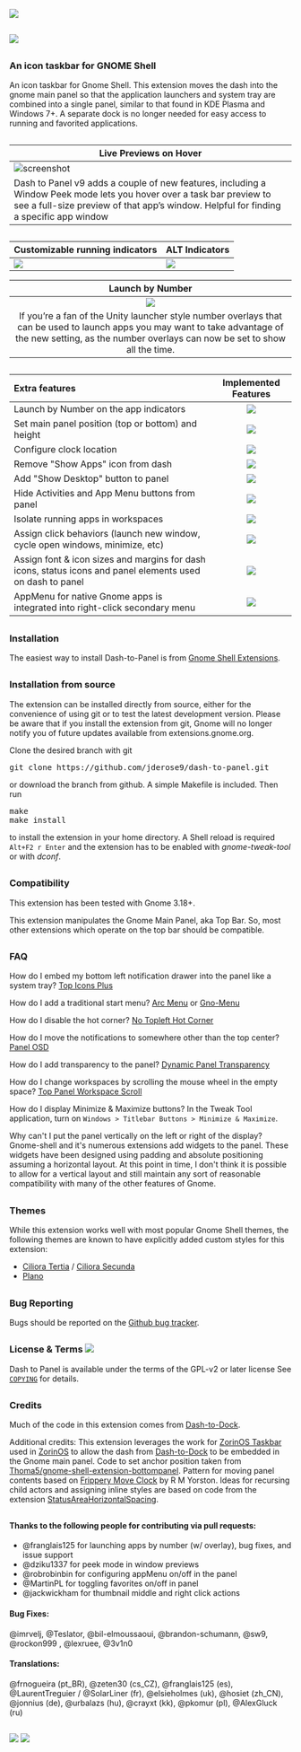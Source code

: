 ![](https://github.com/LinxGem33/Neon/blob/master/artwork/dash-to-panel-wide-banner-new.png?raw=true)
##
![](https://github.com/LinxGem33/Neon/blob/master/artwork/dtpam3.png?raw=true)

## 
### An icon taskbar for GNOME Shell

An icon taskbar for Gnome Shell. This extension moves the dash into the gnome main panel so that the application launchers and system tray are combined into a single panel, similar to that found in KDE Plasma and Windows 7+. A separate dock is no longer needed for easy access to running and favorited applications.
##

|Live Previews on Hover|
|-----|
|![screenshot](https://github.com/LinxGem33/Neon/blob/master/artwork/previews.gif?raw=true)|
|Dash to Panel v9 adds a couple of new features, including a Window Peek mode lets you hover over a task bar preview to see a full-size preview of that app’s window. Helpful for finding a specific app window|
##

|Customizable running indicators|ALT Indicators|
|-----|-----|
|![](https://github.com/LinxGem33/Neon/blob/master/artwork/indicators.png?raw=true)|![](https://github.com/LinxGem33/Neon/blob/master/artwork/indicators4.png?raw=true)|

|Launch by Number|
|:-----:|
|![](https://github.com/LinxGem33/Neon/blob/master/artwork/indicators5.png?raw=true)|
|If you’re a fan of the Unity launcher style number overlays that can be used to launch apps you may want to take advantage of  the new setting, as the number overlays can now be set to show all the time.|
##

|Extra features|Implemented Features|
|:-----|:-----:|
|Launch by Number on the app indicators|![](https://github.com/LinxGem33/Neon/blob/master/artwork/done.svg.png?raw=true)|
|Set main panel position (top or bottom) and height|![](https://github.com/LinxGem33/Neon/blob/master/artwork/done.svg.png?raw=true)|
|Configure clock location|![](https://github.com/LinxGem33/Neon/blob/master/artwork/done.svg.png?raw=true)|
|Remove "Show Apps" icon from dash|![](https://github.com/LinxGem33/Neon/blob/master/artwork/done.svg.png?raw=true)|
|Add "Show Desktop" button to panel|![](https://github.com/LinxGem33/Neon/blob/master/artwork/done.svg.png?raw=true)|
|Hide Activities and App Menu buttons from panel|![](https://github.com/LinxGem33/Neon/blob/master/artwork/done.svg.png?raw=true)|
|Isolate running apps in workspaces|![](https://github.com/LinxGem33/Neon/blob/master/artwork/done.svg.png?raw=true)|
|Assign click behaviors (launch new window, cycle open windows, minimize, etc)|![](https://github.com/LinxGem33/Neon/blob/master/artwork/done.svg.png?raw=true)|
|Assign font & icon sizes and margins for dash icons, status icons and panel elements used on dash to panel|![](https://github.com/LinxGem33/Neon/blob/master/artwork/done.svg.png?raw=true)|
|AppMenu for native Gnome apps is integrated into right-click secondary menu|![](https://github.com/LinxGem33/Neon/blob/master/artwork/done.svg.png?raw=true)|

##
### Installation

The easiest way to install Dash-to-Panel is from [Gnome Shell Extensions](https://extensions.gnome.org/extension/1160/dash-to-panel/).

## 
### Installation from source

The extension can be installed directly from source, either for the convenience of using git or to test the latest development version. Please be aware that if you install the extension from git, Gnome will no longer notify you of future updates available from extensions.gnome.org.

Clone the desired branch with git
<pre>git clone https://github.com/jderose9/dash-to-panel.git</pre>
or download the branch from github. A simple Makefile is included. Then run
<pre>make
make install
</pre>
to install the extension in your home directory. A Shell reload is required <code>Alt+F2 r Enter</code> and the extension has to be enabled  with *gnome-tweak-tool* or with *dconf*.

## 
### Compatibility

This extension has been tested with Gnome 3.18+.

This extension manipulates the Gnome Main Panel, aka Top Bar. So, most other extensions which operate on the top bar should be compatible.

## 
### FAQ

How do I embed my bottom left notification drawer into the panel like a system tray? [Top Icons Plus](https://extensions.gnome.org/extension/1031/topicons)

How do I add a traditional start menu? [Arc Menu](https://extensions.gnome.org/extension/1228/arc-menu/) or [Gno-Menu](https://extensions.gnome.org/extension/608/gnomenu/)

How do I disable the hot corner? [No Topleft Hot Corner](https://extensions.gnome.org/extension/118/no-topleft-hot-corner)

How do I move the notifications to somewhere other than the top center? [Panel OSD](https://extensions.gnome.org/extension/708/panel-osd)

How do I add transparency to the panel? [Dynamic Panel Transparency](https://extensions.gnome.org/extension/1011/dynamic-panel-transparency/)

How do I change workspaces by scrolling the mouse wheel in the empty space? [Top Panel Workspace Scroll](https://extensions.gnome.org/extension/701/top-panel-workspace-scroll/)

How do I display Minimize & Maximize buttons? In the Tweak Tool application, turn on `Windows > Titlebar Buttons > Minimize & Maximize`.

Why can't I put the panel vertically on the left or right of the display? Gnome-shell and it's numerous extensions add widgets to the panel. These widgets have been designed using padding and absolute positioning assuming a horizontal layout. At this point in time, I don't think it is possible to allow for a vertical layout and still maintain any sort of reasonable compatibility with many of the other features of Gnome.

## 
### Themes
While this extension works well with most popular Gnome Shell themes, the following themes are known to have explicitly added custom styles for this extension:
- [Ciliora Tertia](https://github.com/zagortenay333/ciliora-tertia-shell) / [Ciliora Secunda](https://github.com/zagortenay333/ciliora-secunda-shell)
- [Plano](https://github.com/lassekongo83/plano-theme)

## 
### Bug Reporting

Bugs should be reported on the [Github bug tracker](https://github.com/jderose9/dash-to-panel/issues).

## 
### License & Terms ![](https://github.com/LinxGem33/IP-Finder/blob/master/screens/Copyleft-16.png?raw=true)

Dash to Panel is available under the terms of the GPL-v2 or later license See [`COPYING`](https://github.com/jderose9/dash-to-panel/blob/master/COPYING) for details.

## 
### Credits

Much of the code in this extension comes from [Dash-to-Dock](https://micheleg.github.io/dash-to-dock/index.html).

Additional credits: This extension leverages the work for [ZorinOS Taskbar](https://github.com/ZorinOS/zorin-taskbar) used in [ZorinOS](https://zorinos.com/) to allow the dash from [Dash-to-Dock](https://micheleg.github.io/dash-to-dock/index.html) to be embedded in the Gnome main panel.
Code to set anchor position taken from [Thoma5/gnome-shell-extension-bottompanel](https://github.com/Thoma5/gnome-shell-extension-bottompanel).
Pattern for moving panel contents based on [Frippery Move Clock](http://frippery.org/extensions/) by R M Yorston.
Ideas for recursing child actors and assigning inline styles are based on code from the extension [StatusAreaHorizontalSpacing](https://bitbucket.org/mathematicalcoffee/status-area-horizontal-spacing-gnome-shell-extension).
##

#### Thanks to the following people for contributing via pull requests:

- @franglais125 for launching apps by number (w/ overlay), bug fixes, and issue support
- @dziku1337 for peek mode in window previews
- @robrobinbin for configuring appMenu on/off in the panel
- @MartinPL for toggling favorites on/off in panel
- @jackwickham for thumbnail middle and right click actions

#### Bug Fixes: 
@imrvelj, @Teslator, @bil-elmoussaoui, @brandon-schumann, @sw9, @rockon999 , @lexruee, @3v1n0

#### Translations: 
@frnogueira (pt_BR), @zeten30 (cs_CZ), @franglais125 (es), @LaurentTreguier / @SolarLiner (fr), @elsieholmes (uk), @hosiet (zh\_CN), @jonnius (de), @urbalazs (hu), @crayxt (kk), @pkomur (pl), @AlexGluck (ru)
##
 ![](https://img.shields.io/badge/Language-JavaScript-yellow.svg) ![](https://img.shields.io/badge/Licence-GPL--2.0-blue.svg)
